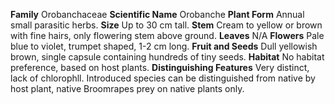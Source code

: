  **Family** Orobanchaceae **Scientific Name** Orobanche **Plant Form** Annual small parasitic herbs. **Size** Up to 30 cm tall. **Stem** Cream to yellow or brown with fine hairs, only flowering stem above ground. **Leaves** N/A **Flowers** Pale blue to violet, trumpet shaped, 1-2 cm long. **Fruit and Seeds** Dull yellowish brown, single capsule containing hundreds of tiny seeds. **Habitat** No habitat preference, based on host plants. **Distinguishing Features** Very distinct, lack of chlorophll. Introduced species can be distinguished from native by host plant, native Broomrapes prey on native plants only.